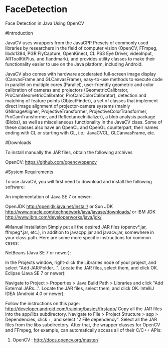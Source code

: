 # FaceDetection
Face Detection in Java Using OpenCV

#Introduction

JavaCV uses wrappers from the JavaCPP Presets of commonly used libraries by researchers in the field of computer vision (OpenCV, FFmpeg, libdc1394, PGR FlyCapture, OpenKinect, CL PS3 Eye Driver, videoInput, ARToolKitPlus, and flandmark), and provides utility classes to make their functionality easier to use on the Java platform, including Android.

JavaCV also comes with hardware accelerated full-screen image display (CanvasFrame and GLCanvasFrame), easy-to-use methods to execute code in parallel on multiple cores (Parallel), user-friendly geometric and color calibration of cameras and projectors (GeometricCalibrator, ProCamGeometricCalibrator, ProCamColorCalibrator), detection and matching of feature points (ObjectFinder), a set of classes that implement direct image alignment of projector-camera systems (mainly GNImageAligner, ProjectiveTransformer, ProjectiveColorTransformer, ProCamTransformer, and ReflectanceInitializer), a blob analysis package (Blobs), as well as miscellaneous functionality in the JavaCV class. Some of these classes also have an OpenCL and OpenGL counterpart, their names ending with CL or starting with GL, i.e.: JavaCVCL, GLCanvasFrame, etc.


#Downloads

To install manually the JAR files, obtain the following archives

OpenCV: https://github.com/opencv/opencv


#System Requirements

To use JavaCV, you will first need to download and install the following software:

An implementation of Java SE 7 or newer:

OpenJDK http://openjdk.java.net/install/ or
Sun JDK http://www.oracle.com/technetwork/java/javase/downloads/ or
IBM JDK http://www.ibm.com/developerworks/java/jdk/


#Manual Installation
Simply put all the desired JAR files (opencv*.jar, ffmpeg*.jar, etc.), in addition to javacpp.jar and javacv.jar, somewhere in your class path. Here are some more specific instructions for common cases:

NetBeans (Java SE 7 or newer):

In the Projects window, right-click the Libraries node of your project, and select "Add JAR/Folder...".
Locate the JAR files, select them, and click OK.
Eclipse (Java SE 7 or newer):

Navigate to Project > Properties > Java Build Path > Libraries and click "Add External JARs...".
Locate the JAR files, select them, and click OK.
IntelliJ IDEA (Android 4.0 or newer):

Follow the instructions on this page: http://developer.android.com/training/basics/firstapp/
Copy all the JAR files into the app/libs subdirectory.
Navigate to File > Project Structure > app > Dependencies, click +, and select "2 File dependency".
Select all the JAR files from the libs subdirectory.
After that, the wrapper classes for OpenCV and FFmpeg, for example, can automatically access all of their C/C++ APIs:

1. OpenCV : http://docs.opencv.org/master/
